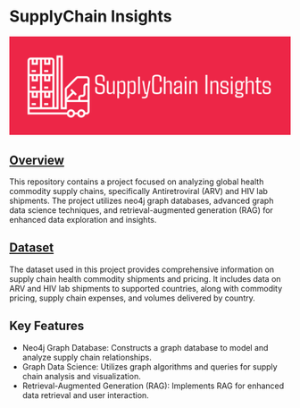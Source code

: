 # SupplyChain Insights

![alt text](Files/logo-color.png)

## [Overview](Files/ProjectOverview.pdf)

This repository contains a project focused on analyzing global health commodity supply chains, specifically Antiretroviral (ARV) and HIV lab shipments. The project utilizes neo4j graph databases, advanced graph data science techniques, and retrieval-augmented generation (RAG) for enhanced data exploration and insights.

## [Dataset](https://catalog.data.gov/dataset/supply-chain-shipment-pricing-data-07d29)
The dataset used in this project provides comprehensive information on supply chain health commodity shipments and pricing. It includes data on ARV and HIV lab shipments to supported countries, along with commodity pricing, supply chain expenses, and volumes delivered by country.

## Key Features

- Neo4j Graph Database: Constructs a graph database to model and analyze supply chain relationships.
- Graph Data Science: Utilizes graph algorithms and queries for supply chain analysis and visualization.
- Retrieval-Augmented Generation (RAG): Implements RAG for enhanced data retrieval and user interaction.
